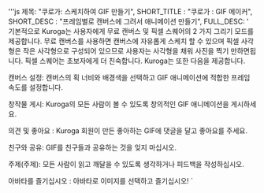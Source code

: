 '''js
  제목: "쿠로가: 스케치하여 GIF 만들기",
  SHORT_TITLE : "쿠로가 : GIF 메이커",
  SHORT_DESC : "프레임별로 캔버스에 그려서 애니메이션 만들기",
  FULL_DESC: '
  기본적으로 Kuroga는 사용자에게 무료 캔버스 및 픽셀 스퀘어의 2 가지 그리기 모드를 제공합니다. 
  무료 캔버스를 사용하면 캔버스에 자유롭게 스케치 할 수 있으며 픽셀 사각형은 작은 사각형으로 구성되어 있으므로 사용자는 사각형을 채워 사진을 찍기 만하면됩니다. 
  픽셀 스퀘어는 초보자에게 더 친숙합니다.
  Kuroga는 또한 다음을 제공합니다.

캔버스 설정:
      캔버스의 획 너비와 배경색을 선택하고 GIF 애니메이션에 적합한 프레임 속도를 설정합니다.
      
창작물 게시:
      Kuroga의 모든 사람이 볼 수 있도록 창의적인 GIF 애니메이션을 게시하세요.
      
의견 및 좋아요 :
      Kuroga 회원이 만든 좋아하는 GIF에 댓글을 달고 좋아요를 주세요.
      
친구와 공유:
      GIF를 친구들과 공유하는 것을 잊지 마십시오.
      
주제(주제):
      모든 사람이 읽고 깨달을 수 있도록 생각하거나 피드백을 작성하십시오.
      
아바타를 즐기십시오 :
      아바타로 이미지를 선택하고 즐기십시오!
  `
```
